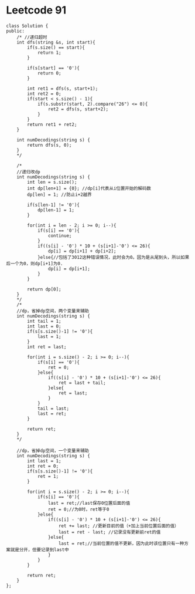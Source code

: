 # Leetcode 91
    class Solution {
    public:
        /* //递归超时
        int dfs(string &s, int start){
            if(s.size() == start){
                return 1;
            }

            if(s[start] == '0'){
                return 0;
            }

            int ret1 = dfs(s, start+1);
            int ret2 = 0;
            if(start < s.size() - 1){
                if(s.substr(start, 2).compare("26") <= 0){
                    ret2 = dfs(s, start+2);
                }
            }
            return ret1 + ret2;
        }

        int numDecodings(string s) {
            return dfs(s, 0);
        }
        */

        /*
        //递归改dp
        int numDecodings(string s) {
            int len = s.size();
            int dp[len+1] = {0}; //dp[i]代表从i位置开始的解码数
            dp[len] = 1; //防止i+2越界

            if(s[len-1] != '0'){
                dp[len-1] = 1;
            }

            for(int i = len - 2; i >= 0; i--){
                if(s[i] == '0'){
                    continue;
                }
                if((s[i] - '0') * 10 + (s[i+1]-'0') <= 26){
                    dp[i] = dp[i+1] + dp[i+2];
                }else{//包括了3012这种错误情况，此时会为0。因为是从尾到头，所以如果后一个为0，则dp[i+1]为0.
                    dp[i] = dp[i+1];
                }
            }

            return dp[0];
        }   
        */
        /*
        //dp，省掉dp空间，两个变量来辅助
        int numDecodings(string s) {
            int tail = 1;
            int last = 0;
            if(s[s.size()-1] != '0'){
                last = 1;
            }
            int ret = last;

            for(int i = s.size() - 2; i >= 0; i--){
                if(s[i] == '0'){
                    ret = 0;
                }else{
                    if((s[i] - '0') * 10 + (s[i+1]-'0') <= 26){
                        ret = last + tail;
                    }else{
                        ret = last;
                    }
                }
                tail = last;
                last = ret;
            }

            return ret;
        }   
        */

        //dp，省掉dp空间，一个变量来辅助
        int numDecodings(string s) {
            int last = 1;
            int ret = 0;
            if(s[s.size()-1] != '0'){
                ret = 1;
            }

            for(int i = s.size() - 2; i >= 0; i--){
                if(s[i] == '0'){
                    last = ret;//last保存0位置后面的值
                    ret = 0;//为0时，ret等于0
                }else{
                    if((s[i] - '0') * 10 + (s[i+1]-'0') <= 26){
                        ret += last; //更新目前的值（+加上当前位置后面的值）
                        last = ret - last; //记录没有更新前ret的值
                    }else{
                        last = ret;//当前位置的值不更新，因为此时该位置只有一种方案就是分开，但要记录到last中
                    }
                }
            }

            return ret;
        }   
    };
